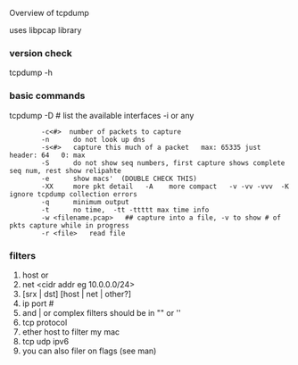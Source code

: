Overview of tcpdump

uses libpcap library

### version check

 tcpdump -h

### basic commands

 tcpdump    -D  # list the available interfaces
            -i <int name>  or any

            -c<#>  number of packets to capture
            -n      do not look up dns
            -s<#>   capture this much of a packet   max: 65335 just header: 64   0: max
            -S      do not show seq numbers, first capture shows complete seq num, rest show relipahte
            -e      show macs'  (DOUBLE CHECK THIS)
            -XX     more pkt detail   -A    more compact   -v -vv -vvv  -K ignore tcpdump collection errors
            -q      minimum output
            -t      no time,  -tt -ttttt max time info
            -w <filename.pcap>   ## capture into a file, -v to show # of pkts capture while in progress
            -r <file>   read file
### filters

  1. host <ip> or <dns name>
  2. net <cidr addr eg 10.0.0.0/24>
  3. [srx | dst] [host | net | other?]
  4. ip <ip> port # 
  5. and | or   complex filters should be in  "" or ''
  6. tcp        protocol
  7. ether host <mac>    to filter my mac
  8. tcp udp      ipv6
  9. you can also filer on flags (see man)